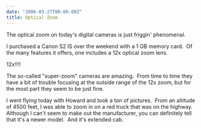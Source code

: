 ```yaml
---
date: "2006-03-27T00:00:00Z"
title: Optical Zoom
---
```

The optical zoom on today's digital cameras is just friggin' phenomenal.

I purchased a Canon S2 IS over the weekend with a 1 GB memory card.  Of the many features it offers, one includes a 12x optical zoom lens.

12x!!!!

The so-called "super-zoom" cameras are amazing.  From time to time they have a bit of trouble focusing at the outside range of the 12x zoom, but for the most part they seem to be just fine.

I went flying today with Howard and took a ton of pictures.  From an altitude of 4500 feet, I was able to zoom in on a red truck that was on the highway.  Although I can't seem to make out the manufacturer, you can definitely tell that it's a newer model.  And it's extended cab.
